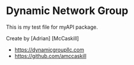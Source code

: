 # Dynamic Network Group

This is my test file for myAPI package.

Create by [Adrian] [McCaskill]


- https://dynamicgroupllc.com
- https://github.com/amccaskill
